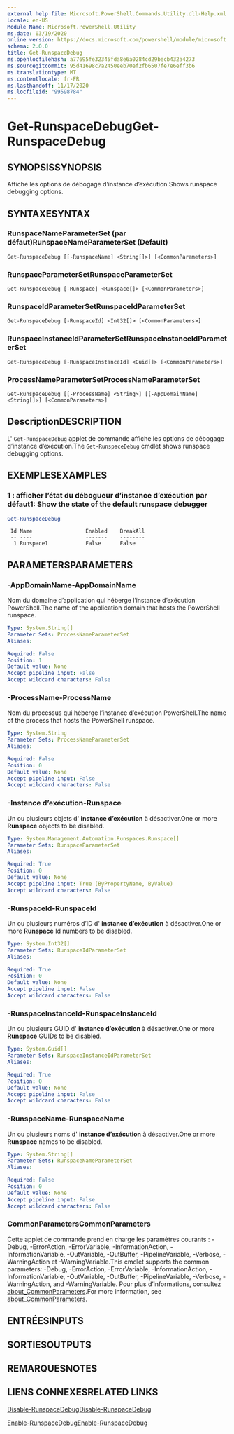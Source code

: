 ```yaml
---
external help file: Microsoft.PowerShell.Commands.Utility.dll-Help.xml
Locale: en-US
Module Name: Microsoft.PowerShell.Utility
ms.date: 03/19/2020
online version: https://docs.microsoft.com/powershell/module/microsoft.powershell.utility/get-runspacedebug?view=powershell-7.2&WT.mc_id=ps-gethelp
schema: 2.0.0
title: Get-RunspaceDebug
ms.openlocfilehash: a77695fe32345fda8e6a0284cd29becb432a4273
ms.sourcegitcommit: 95d41698c7a2450eeb70ef2fb6507fe7e6eff3b6
ms.translationtype: MT
ms.contentlocale: fr-FR
ms.lasthandoff: 11/17/2020
ms.locfileid: "99598784"
---
```

# <span data-ttu-id="72cef-102">Get-RunspaceDebug</span><span class="sxs-lookup"><span data-stu-id="72cef-102">Get-RunspaceDebug</span></span>

## <span data-ttu-id="72cef-103">SYNOPSIS</span><span class="sxs-lookup"><span data-stu-id="72cef-103">SYNOPSIS</span></span>
<span data-ttu-id="72cef-104">Affiche les options de débogage d’instance d’exécution.</span><span class="sxs-lookup"><span data-stu-id="72cef-104">Shows runspace debugging options.</span></span>

## <span data-ttu-id="72cef-105">SYNTAXE</span><span class="sxs-lookup"><span data-stu-id="72cef-105">SYNTAX</span></span>

### <span data-ttu-id="72cef-106">RunspaceNameParameterSet (par défaut)</span><span class="sxs-lookup"><span data-stu-id="72cef-106">RunspaceNameParameterSet (Default)</span></span>

```
Get-RunspaceDebug [[-RunspaceName] <String[]>] [<CommonParameters>]
```

### <span data-ttu-id="72cef-107">RunspaceParameterSet</span><span class="sxs-lookup"><span data-stu-id="72cef-107">RunspaceParameterSet</span></span>

```
Get-RunspaceDebug [-Runspace] <Runspace[]> [<CommonParameters>]
```

### <span data-ttu-id="72cef-108">RunspaceIdParameterSet</span><span class="sxs-lookup"><span data-stu-id="72cef-108">RunspaceIdParameterSet</span></span>

```
Get-RunspaceDebug [-RunspaceId] <Int32[]> [<CommonParameters>]
```

### <span data-ttu-id="72cef-109">RunspaceInstanceIdParameterSet</span><span class="sxs-lookup"><span data-stu-id="72cef-109">RunspaceInstanceIdParameterSet</span></span>

```
Get-RunspaceDebug [-RunspaceInstanceId] <Guid[]> [<CommonParameters>]
```

### <span data-ttu-id="72cef-110">ProcessNameParameterSet</span><span class="sxs-lookup"><span data-stu-id="72cef-110">ProcessNameParameterSet</span></span>

```
Get-RunspaceDebug [[-ProcessName] <String>] [[-AppDomainName] <String[]>] [<CommonParameters>]
```

## <span data-ttu-id="72cef-111">Description</span><span class="sxs-lookup"><span data-stu-id="72cef-111">DESCRIPTION</span></span>

<span data-ttu-id="72cef-112">L' `Get-RunspaceDebug` applet de commande affiche les options de débogage d’instance d’exécution.</span><span class="sxs-lookup"><span data-stu-id="72cef-112">The `Get-RunspaceDebug` cmdlet shows runspace debugging options.</span></span>

## <span data-ttu-id="72cef-113">EXEMPLES</span><span class="sxs-lookup"><span data-stu-id="72cef-113">EXAMPLES</span></span>

### <span data-ttu-id="72cef-114">1 : afficher l’état du débogueur d’instance d’exécution par défaut</span><span class="sxs-lookup"><span data-stu-id="72cef-114">1: Show the state of the default runspace debugger</span></span>

```powershell
Get-RunspaceDebug
```

```Output
 Id Name                 Enabled    BreakAll
 -- ----                 -------    --------
  1 Runspace1            False      False
```

## <span data-ttu-id="72cef-115">PARAMETERS</span><span class="sxs-lookup"><span data-stu-id="72cef-115">PARAMETERS</span></span>

### <span data-ttu-id="72cef-116">-AppDomainName</span><span class="sxs-lookup"><span data-stu-id="72cef-116">-AppDomainName</span></span>

<span data-ttu-id="72cef-117">Nom du domaine d’application qui héberge l’instance d’exécution PowerShell.</span><span class="sxs-lookup"><span data-stu-id="72cef-117">The name of the application domain that hosts the PowerShell runspace.</span></span>

```yaml
Type: System.String[]
Parameter Sets: ProcessNameParameterSet
Aliases:

Required: False
Position: 1
Default value: None
Accept pipeline input: False
Accept wildcard characters: False
```

### <span data-ttu-id="72cef-118">-ProcessName</span><span class="sxs-lookup"><span data-stu-id="72cef-118">-ProcessName</span></span>

<span data-ttu-id="72cef-119">Nom du processus qui héberge l’instance d’exécution PowerShell.</span><span class="sxs-lookup"><span data-stu-id="72cef-119">The name of the process that hosts the PowerShell runspace.</span></span>

```yaml
Type: System.String
Parameter Sets: ProcessNameParameterSet
Aliases:

Required: False
Position: 0
Default value: None
Accept pipeline input: False
Accept wildcard characters: False
```

### <span data-ttu-id="72cef-120">-Instance d’exécution</span><span class="sxs-lookup"><span data-stu-id="72cef-120">-Runspace</span></span>

<span data-ttu-id="72cef-121">Un ou plusieurs objets d' **instance d’exécution** à désactiver.</span><span class="sxs-lookup"><span data-stu-id="72cef-121">One or more **Runspace** objects to be disabled.</span></span>

```yaml
Type: System.Management.Automation.Runspaces.Runspace[]
Parameter Sets: RunspaceParameterSet
Aliases:

Required: True
Position: 0
Default value: None
Accept pipeline input: True (ByPropertyName, ByValue)
Accept wildcard characters: False
```

### <span data-ttu-id="72cef-122">-RunspaceId</span><span class="sxs-lookup"><span data-stu-id="72cef-122">-RunspaceId</span></span>

<span data-ttu-id="72cef-123">Un ou plusieurs numéros d’ID d' **instance d’exécution** à désactiver.</span><span class="sxs-lookup"><span data-stu-id="72cef-123">One or more **Runspace** Id numbers to be disabled.</span></span>

```yaml
Type: System.Int32[]
Parameter Sets: RunspaceIdParameterSet
Aliases:

Required: True
Position: 0
Default value: None
Accept pipeline input: False
Accept wildcard characters: False
```

### <span data-ttu-id="72cef-124">-RunspaceInstanceId</span><span class="sxs-lookup"><span data-stu-id="72cef-124">-RunspaceInstanceId</span></span>

<span data-ttu-id="72cef-125">Un ou plusieurs GUID d' **instance d’exécution** à désactiver.</span><span class="sxs-lookup"><span data-stu-id="72cef-125">One or more **Runspace** GUIDs to be disabled.</span></span>

```yaml
Type: System.Guid[]
Parameter Sets: RunspaceInstanceIdParameterSet
Aliases:

Required: True
Position: 0
Default value: None
Accept pipeline input: False
Accept wildcard characters: False
```

### <span data-ttu-id="72cef-126">-RunspaceName</span><span class="sxs-lookup"><span data-stu-id="72cef-126">-RunspaceName</span></span>

<span data-ttu-id="72cef-127">Un ou plusieurs noms d' **instance d’exécution** à désactiver.</span><span class="sxs-lookup"><span data-stu-id="72cef-127">One or more **Runspace** names to be disabled.</span></span>

```yaml
Type: System.String[]
Parameter Sets: RunspaceNameParameterSet
Aliases:

Required: False
Position: 0
Default value: None
Accept pipeline input: False
Accept wildcard characters: False
```

### <span data-ttu-id="72cef-128">CommonParameters</span><span class="sxs-lookup"><span data-stu-id="72cef-128">CommonParameters</span></span>

<span data-ttu-id="72cef-129">Cette applet de commande prend en charge les paramètres courants : -Debug, -ErrorAction, -ErrorVariable, -InformationAction, -InformationVariable, -OutVariable, -OutBuffer, -PipelineVariable, -Verbose, -WarningAction et -WarningVariable.</span><span class="sxs-lookup"><span data-stu-id="72cef-129">This cmdlet supports the common parameters: -Debug, -ErrorAction, -ErrorVariable, -InformationAction, -InformationVariable, -OutVariable, -OutBuffer, -PipelineVariable, -Verbose, -WarningAction, and -WarningVariable.</span></span> <span data-ttu-id="72cef-130">Pour plus d’informations, consultez [about_CommonParameters](https://go.microsoft.com/fwlink/?LinkID=113216).</span><span class="sxs-lookup"><span data-stu-id="72cef-130">For more information, see [about_CommonParameters](https://go.microsoft.com/fwlink/?LinkID=113216).</span></span>

## <span data-ttu-id="72cef-131">ENTRÉES</span><span class="sxs-lookup"><span data-stu-id="72cef-131">INPUTS</span></span>

## <span data-ttu-id="72cef-132">SORTIES</span><span class="sxs-lookup"><span data-stu-id="72cef-132">OUTPUTS</span></span>

## <span data-ttu-id="72cef-133">REMARQUES</span><span class="sxs-lookup"><span data-stu-id="72cef-133">NOTES</span></span>

## <span data-ttu-id="72cef-134">LIENS CONNEXES</span><span class="sxs-lookup"><span data-stu-id="72cef-134">RELATED LINKS</span></span>

[<span data-ttu-id="72cef-135">Disable-RunspaceDebug</span><span class="sxs-lookup"><span data-stu-id="72cef-135">Disable-RunspaceDebug</span></span>](Disable-RunspaceDebug.md)

[<span data-ttu-id="72cef-136">Enable-RunspaceDebug</span><span class="sxs-lookup"><span data-stu-id="72cef-136">Enable-RunspaceDebug</span></span>](Enable-RunspaceDebug.md)

